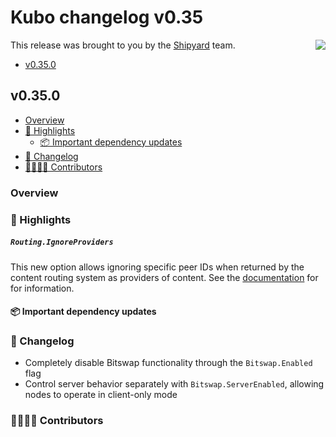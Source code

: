 # Kubo changelog v0.35

<a href="http://ipshipyard.com/"><img align="right" src="https://github.com/user-attachments/assets/39ed3504-bb71-47f6-9bf8-cb9a1698f272" /></a>

This release  was brought to you by the [Shipyard](http://ipshipyard.com/) team.

- [v0.35.0](#v0340)

## v0.35.0

- [Overview](#overview)
- [🔦 Highlights](#-highlights)
  - [📦️ Important dependency updates](#-important-dependency-updates)
- [📝 Changelog](#-changelog)
- [👨‍👩‍👧‍👦 Contributors](#-contributors)

### Overview

### 🔦 Highlights

##### `Routing.IgnoreProviders`

This new option allows ignoring specific peer IDs when returned by the content
routing system as providers of content. See the
[documentation](https://github.com/ipfs/kubo/blob/master/docs/config.md#routingignoreproviders)
for for information.

#### 📦️ Important dependency updates

### 📝 Changelog
- Completely disable Bitswap functionality through the `Bitswap.Enabled` flag
- Control server behavior separately with `Bitswap.ServerEnabled`, allowing nodes to operate in client-only mode
### 👨‍👩‍👧‍👦 Contributors
